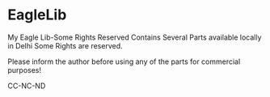 EagleLib
========

My Eagle Lib-Some Rights Reserved
Contains Several Parts available locally in Delhi
Some Rights are reserved.

Please inform the author before using any of the parts for commercial purposes!

CC-NC-ND
